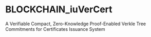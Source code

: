 # BLOCKCHAIN_iuVerCert

A Verifiable Compact, Zero-Knowledge Proof-Enabled Verkle Tree Commitments for
Certificates Issuance System
